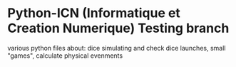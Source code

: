 # Python-ICN (Informatique et Creation Numerique) Testing branch
various python files about: 
dice simulating and check dice launches, small "games", calculate physical evenments
